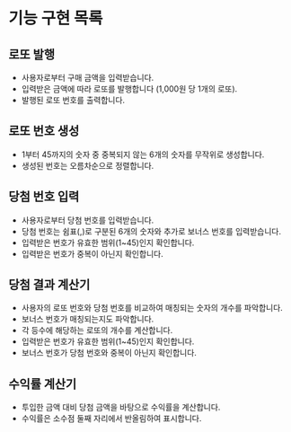 # 기능 구현 목록

## 로또 발행
- 사용자로부터 구매 금액을 입력받습니다.
- 입력받은 금액에 따라 로또를 발행합니다 (1,000원 당 1개의 로또).
- 발행된 로또 번호를 출력합니다.
## 로또 번호 생성
- 1부터 45까지의 숫자 중 중복되지 않는 6개의 숫자를 무작위로 생성합니다.
- 생성된 번호는 오름차순으로 정렬합니다.
## 당첨 번호 입력
- 사용자로부터 당첨 번호를 입력받습니다.
- 당첨 번호는 쉼표(,)로 구분된 6개의 숫자와 추가로 보너스 번호를 입력받습니다.
- 입력받은 번호가 유효한 범위(1~45)인지 확인합니다.
- 입력받은 번호가 중복이 아닌지 확인합니다.
## 당첨 결과 계산기
- 사용자의 로또 번호와 당첨 번호를 비교하여 매칭되는 숫자의 개수를 파악합니다.
- 보너스 번호가 매칭되는지도 파악합니다.
- 각 등수에 해당하는 로또의 개수를 계산합니다.
- 입력받은 번호가 유효한 범위(1~45)인지 확인합니다.
- 보너스 번호가 당첨 번호와 중복이 아닌지 확인합니다.
## 수익률 계산기
- 투입한 금액 대비 당첨 금액을 바탕으로 수익률을 계산합니다.
- 수익률은 소수점 둘째 자리에서 반올림하여 표시합니다.
